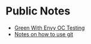 # Public Notes

- [Green With Envy OC Testing](GreenWithEnvyOCtesting)
- [Notes on how to use git](Git%20notes)
